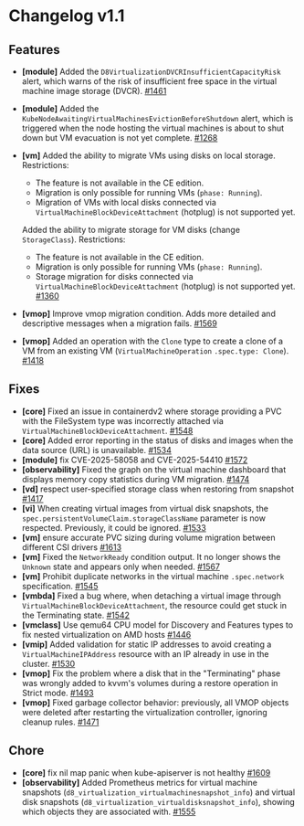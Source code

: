 # Changelog v1.1

## Features


 - **[module]** Added the `D8VirtualizationDVCRInsufficientCapacityRisk` alert, which warns of the risk of insufficient free space in the virtual machine image storage (DVCR). [#1461](https://github.com/deckhouse/virtualization/pull/1461)
 - **[module]** Added the `KubeNodeAwaitingVirtualMachinesEvictionBeforeShutdown` alert, which is triggered when the node hosting the virtual machines is about to shut down but VM evacuation is not yet complete. [#1268](https://github.com/deckhouse/virtualization/pull/1268)
 - **[vm]** Added the ability to migrate VMs using disks on local storage. Restrictions:
    - The feature is not available in the CE edition.
    - Migration is only possible for running VMs (`phase: Running`).
    - Migration of VMs with local disks connected via `VirtualMachineBlockDeviceAttachment` (hotplug) is not supported yet.
    
    Added the ability to migrate storage for VM disks (change `StorageClass`). Restrictions:
    - The feature is not available in the CE edition.
    - Migration is only possible for running VMs (`phase: Running`).
    - Storage migration for disks connected via `VirtualMachineBlockDeviceAttachment` (hotplug) is not supported yet. [#1360](https://github.com/deckhouse/virtualization/pull/1360)
 - **[vmop]** Improve vmop migration condition. Adds more detailed and descriptive messages when a migration fails. [#1569](https://github.com/deckhouse/virtualization/pull/1569)
 - **[vmop]** Added an operation with the `Clone` type to create a clone of a VM from an existing VM (`VirtualMachineOperation` `.spec.type: Clone`). [#1418](https://github.com/deckhouse/virtualization/pull/1418)

## Fixes


 - **[core]** Fixed an issue in containerdv2 where storage providing a PVC with the FileSystem type was incorrectly attached via `VirtualMachineBlockDeviceAttachment`. [#1548](https://github.com/deckhouse/virtualization/pull/1548)
 - **[core]** Added error reporting in the status of disks and images when the data source (URL) is unavailable. [#1534](https://github.com/deckhouse/virtualization/pull/1534)
 - **[module]** fix CVE-2025-58058 and CVE-2025-54410 [#1572](https://github.com/deckhouse/virtualization/pull/1572)
 - **[observability]** Fixed the graph on the virtual machine dashboard that displays memory copy statistics during VM migration. [#1474](https://github.com/deckhouse/virtualization/pull/1474)
 - **[vd]** respect user-specified storage class when restoring from snapshot [#1417](https://github.com/deckhouse/virtualization/pull/1417)
 - **[vi]** When creating virtual images from virtual disk snapshots, the `spec.persistentVolumeClaim.storageClassName` parameter is now respected. Previously, it could be ignored. [#1533](https://github.com/deckhouse/virtualization/pull/1533)
 - **[vm]** ensure accurate PVC sizing during volume migration between different CSI drivers [#1613](https://github.com/deckhouse/virtualization/pull/1613)
 - **[vm]** Fixed the `NetworkReady` condition output. It no longer shows the `Unknown` state and appears only when needed. [#1567](https://github.com/deckhouse/virtualization/pull/1567)
 - **[vm]** Prohibit duplicate networks in the virtual machine `.spec.network` specification. [#1545](https://github.com/deckhouse/virtualization/pull/1545)
 - **[vmbda]** Fixed a bug where, when detaching a virtual image through `VirtualMachineBlockDeviceAttachment`, the resource could get stuck in the Terminating state. [#1542](https://github.com/deckhouse/virtualization/pull/1542)
 - **[vmclass]** Use qemu64 CPU model for Discovery and Features types to fix nested virtualization on AMD hosts [#1446](https://github.com/deckhouse/virtualization/pull/1446)
 - **[vmip]** Added validation for static IP addresses to avoid creating a `VirtualMachineIPAddress` resource with an IP already in use in the cluster. [#1530](https://github.com/deckhouse/virtualization/pull/1530)
 - **[vmop]** Fix the problem where a disk that in the "Terminating" phase  was wrongly added to kvvm's volumes during a restore operation in Strict mode. [#1493](https://github.com/deckhouse/virtualization/pull/1493)
 - **[vmop]** Fixed garbage collector behavior: previously, all VMOP objects were deleted after restarting the virtualization controller, ignoring cleanup rules. [#1471](https://github.com/deckhouse/virtualization/pull/1471)

## Chore


 - **[core]** fix nil map panic when kube-apiserver is not healthy [#1609](https://github.com/deckhouse/virtualization/pull/1609)
 - **[observability]** Added Prometheus metrics for virtual machine snapshots (`d8_virtualization_virtualmachinesnapshot_info`) and virtual disk snapshots (`d8_virtualization_virtualdisksnapshot_info`), showing which objects they are associated with. [#1555](https://github.com/deckhouse/virtualization/pull/1555)

